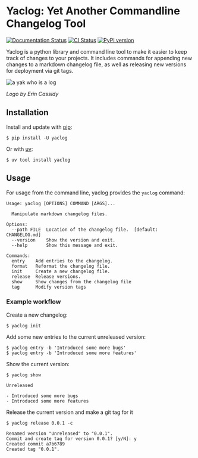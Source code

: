 # Yaclog: Yet Another Commandline Changelog Tool

[![Documentation Status](https://readthedocs.org/projects/yaclog/badge/?version=latest)](https://yaclog.readthedocs.io/en/)
[![CI Status](https://git.offworldcolonies.nexus/drewcassidy/yaclog/badges/workflows/build.yml/badge.svg?branch=main&label=build)](https://git.offworldcolonies.nexus/drewcassidy/yaclog/actions)
[![PyPI version](https://img.shields.io/pypi/v/yaclog)](https://pypi.org/project/yaclog/)

Yaclog is a python library and command line tool to make it easier to keep track of changes to your projects. It includes commands for appending new changes to a markdown changelog file, as well as releasing new versions for deployment via git tags.

![a yak who is a log](https://git.offworldcolonies.nexus/drewcassidy/yaclog/raw/branch/main/logo.png)

*Logo by Erin Cassidy*

## Installation

Install and update with [pip](https://pip.pypa.io/en/stable/getting-started/):

```shell
$ pip install -U yaclog
```

Or with [uv](https://docs.astral.sh/uv/getting-started/):

```shell
$ uv tool install yaclog
```

## Usage

For usage from the command line, yaclog provides the `yaclog` command:
```
Usage: yaclog [OPTIONS] COMMAND [ARGS]...

  Manipulate markdown changelog files.

Options:
  --path FILE  Location of the changelog file.  [default: CHANGELOG.md]
  --version    Show the version and exit.
  --help       Show this message and exit.

Commands:
  entry    Add entries to the changelog.
  format   Reformat the changelog file.
  init     Create a new changelog file.
  release  Release versions.
  show     Show changes from the changelog file
  tag      Modify version tags
```

### Example workflow

Create a new changelog:
```shell
$ yaclog init
```

Add some new entries to the current unreleased version:
```shell
$ yaclog entry -b 'Introduced some more bugs'
$ yaclog entry -b 'Introduced some more features'
```

Show the current version:

```shell
$ yaclog show
```
```
Unreleased

- Introduced some more bugs
- Introduced some more features
```

Release the current version and make a git tag for it

```shell
$ yaclog release 0.0.1 -c
```
```
Renamed version "Unreleased" to "0.0.1".
Commit and create tag for version 0.0.1? [y/N]: y
Created commit a7b6789
Created tag "0.0.1".
```
